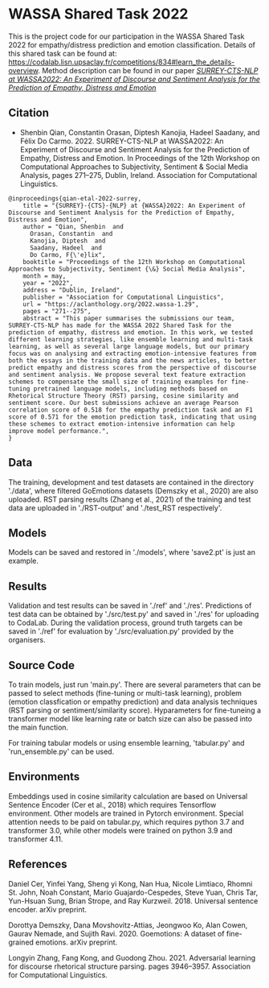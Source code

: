# WASSA Shared Task 2022

This is the project code for our participation in the WASSA Shared Task 2022 for empathy/distress prediction and emotion classification. Details of this shared task can be found at: https://codalab.lisn.upsaclay.fr/competitions/834#learn_the_details-overview. Method description can be found in our paper [*SURREY-CTS-NLP at WASSA2022: An Experiment of Discourse and Sentiment Analysis for the Prediction of Empathy, Distress and Emotion*](https://aclanthology.org/2022.wassa-1.29/)

## Citation

- Shenbin Qian, Constantin Orasan, Diptesh Kanojia, Hadeel Saadany, and Félix Do Carmo. 2022. SURREY-CTS-NLP at WASSA2022: An Experiment of Discourse and Sentiment Analysis for the Prediction of Empathy, Distress and Emotion. In Proceedings of the 12th Workshop on Computational Approaches to Subjectivity, Sentiment & Social Media Analysis, pages 271–275, Dublin, Ireland. Association for Computational Linguistics.

```
@inproceedings{qian-etal-2022-surrey,
    title = "{SURREY}-{CTS}-{NLP} at {WASSA}2022: An Experiment of Discourse and Sentiment Analysis for the Prediction of Empathy, Distress and Emotion",
    author = "Qian, Shenbin  and
      Orasan, Constantin  and
      Kanojia, Diptesh  and
      Saadany, Hadeel  and
      Do Carmo, F{\'e}lix",
    booktitle = "Proceedings of the 12th Workshop on Computational Approaches to Subjectivity, Sentiment {\&} Social Media Analysis",
    month = may,
    year = "2022",
    address = "Dublin, Ireland",
    publisher = "Association for Computational Linguistics",
    url = "https://aclanthology.org/2022.wassa-1.29",
    pages = "271--275",
    abstract = "This paper summarises the submissions our team, SURREY-CTS-NLP has made for the WASSA 2022 Shared Task for the prediction of empathy, distress and emotion. In this work, we tested different learning strategies, like ensemble learning and multi-task learning, as well as several large language models, but our primary focus was on analysing and extracting emotion-intensive features from both the essays in the training data and the news articles, to better predict empathy and distress scores from the perspective of discourse and sentiment analysis. We propose several text feature extraction schemes to compensate the small size of training examples for fine-tuning pretrained language models, including methods based on Rhetorical Structure Theory (RST) parsing, cosine similarity and sentiment score. Our best submissions achieve an average Pearson correlation score of 0.518 for the empathy prediction task and an F1 score of 0.571 for the emotion prediction task, indicating that using these schemes to extract emotion-intensive information can help improve model performance.",
}
```

## Data

The training, development and test datasets are contained in the directory './data', where filtered GoEmotions datasets (Demszky et al., 2020) are also uploaded. RST parsing results (Zhang et al., 2021) of the training and test data are uploaded in './RST-output' and './test_RST respectively'.

## Models

Models can be saved and restored in './models', where 'save2.pt' is just an example.

## Results

Validation and test results can be saved in './ref' and './res'. Predictions of test data can be obtained by './src/test.py' and saved in './res' for uploading to CodaLab. During the validation process, ground truth targets can be saved in './ref' for evaluation by './src/evaluation.py' provided by the organisers.

## Source Code

To train models, just run 'main.py'. There are several parameters that can be passed to select methods (fine-tuning or multi-task learning), problem (emotion classfication or empathy prediction) and data analysis techniques (RST parsing or sentiment/similarity score). Hyparameters for fine-tuneing a transformer model like learning rate or batch size can also be passed into the main function.

For training tabular models or using ensemble learning, 'tabular.py' and 'run_ensemble.py' can be used.


## Environments

Embeddings used in cosine similarity calculation are based on Universal Sentence Encoder (Cer et al., 2018) which requires Tensorflow environment. Other models are trained in Pytorch environment. Special attention needs to be paid on tabular.py, which requires python 3.7 and transformer 3.0, while other models were trained on python 3.9 and transformer 4.11.

## References

Daniel Cer, Yinfei Yang, Sheng yi Kong, Nan Hua, Nicole Limtiaco, Rhomni St. John, Noah Constant, Mario Guajardo-Cespedes, Steve Yuan, Chris Tar, Yun-Hsuan Sung, Brian Strope, and Ray Kurzweil. 2018. Universal sentence encoder. arXiv preprint.

Dorottya Demszky, Dana Movshovitz-Attias, Jeongwoo Ko, Alan Cowen, Gaurav Nemade, and Sujith Ravi. 2020. Goemotions: A dataset of fine-grained emotions. arXiv preprint.

Longyin Zhang, Fang Kong, and Guodong Zhou. 2021. Adversarial learning for discourse rhetorical structure parsing. pages 3946–3957. Association for Computational Linguistics.
